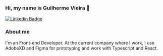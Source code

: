 ### Hi, my name is Guilherme Vieira 👋

[![Linkedin Badge](https://img.shields.io/badge/-LinkedIn-blue?style=flat-square&logo=Linkedin&logoColor=white&link=https://www.linkedin.com/in/viieiiragui/)](https://www.linkedin.com/in/viieiiragui/)

### About me
I'm an Front-end Developer. At the current company where I work, I use AdobeXD and Figma for prototyping and work with Typescript and React.

<!--
**viieiiragui/viieiiragui** is a ✨ _special_ ✨ repository because its `README.md` (this file) appears on your GitHub profile.

Here are some ideas to get you started:

- 🔭 I’m currently working on ...
- 🌱 I’m currently learning ...
- 👯 I’m looking to collaborate on ...
- 🤔 I’m looking for help with ...
- 💬 Ask me about ...
- 📫 How to reach me: ...
- 😄 Pronouns: ...
- ⚡ Fun fact: ...
-->
